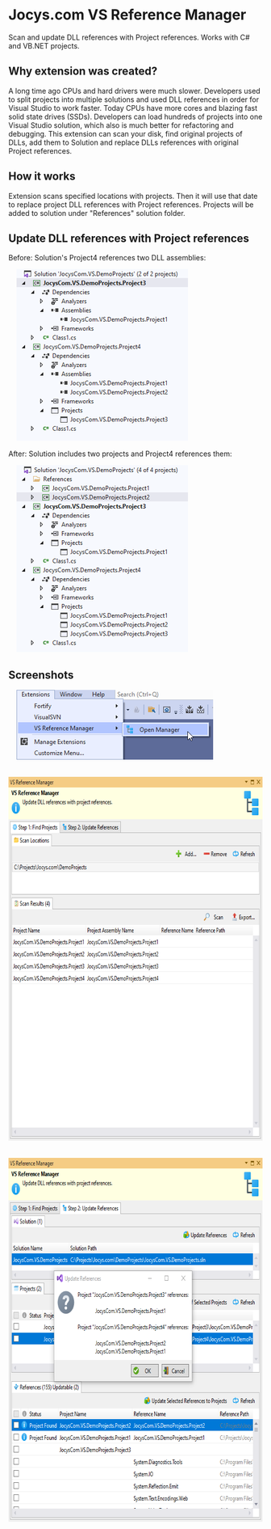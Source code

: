 # Jocys.com VS Reference Manager

Scan and update DLL references with Project references. Works with C# and VB.NET projects.

## Why extension was created?

A long time ago CPUs and hard drivers were much slower. Developers used to split projects into multiple solutions and used DLL references in order for Visual Studio to work faster.  Today CPUs have more cores and blazing fast solid state drives (SSDs). Developers can load hundreds of projects into one Visual Studio solution, which also is much better for refactoring and debugging. This extension can scan your disk, find original projects of DLLs, add them to Solution and replace DLLs references with original Project references.

## How it works

Extension scans specified locations with projects. Then it will use that date to replace project DLL references with Project references. Projects will be added to solution under "References" solution folder.

## Update DLL references with Project references

Before: Solution's Project4 references two DLL assemblies:

&nbsp;&nbsp;&nbsp;&nbsp;<img alt="Solution From" src="ReferenceManager/Documents/Images/Solution_From.png" width="340" height="340">

After: Solution includes two projects and Project4 references them:

&nbsp;&nbsp;&nbsp;&nbsp;<img alt="Solution To" src="ReferenceManager/Documents/Images/Solution_To.png" width="340" height="370">

## Screenshots

&nbsp;&nbsp;&nbsp;&nbsp;<img alt="Solution From" src="ReferenceManager/Documents/Images/Extension_Menu.png" width="390" height="138">

&nbsp;&nbsp;&nbsp;&nbsp;<img alt="Solution From" src="ReferenceManager/Documents/Images/Extension_Step1.png" width="690" height="720">

&nbsp;&nbsp;&nbsp;&nbsp;<img alt="Solution From" src="ReferenceManager/Documents/Images/Extension_Step2.png" width="690" height="720">
